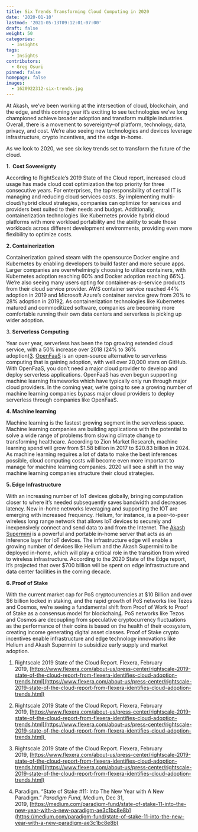 ```yaml
---
title: Six Trends Transforming Cloud Computing in 2020
date: '2020-01-10'
lastmod: '2021-05-13T09:12:01-07:00'
draft: false
weight: 50
categories:
  - Insights
tags:
  - Insights
contributors:
  - Greg Osuri
pinned: false
homepage: false
images:
  - 1620922312-six-trends.jpg
---
```

At Akash, we’ve been working at the intersection of cloud, blockchain, and the edge, and this coming year it’s exciting to see technologies we’ve long championed achieve broader adoption and transform multiple industries. Overall, there is a movement to sovereignty–of platform, technology, data, privacy, and cost. We’re also seeing new technologies and devices leverage infrastructure, crypto incentives, and the edge in-home.  
  
As we look to 2020, we see six key trends set to transform the future of the cloud.  
  
**1.  Cost Sovereignty**  
  
According to RightScale’s 2019 State of the Cloud report, increased cloud usage has made cloud cost optimization the top priority for three consecutive years. For enterprises, the top responsibility of central IT is managing and reducing cloud services costs. By implementing multi-cloud/hybrid cloud strategies, companies can optimize for services and providers best suited to their needs and budget. Additionally, containerization technologies like Kubernetes provide hybrid cloud platforms with more workload portability and the ability to scale those workloads across different development environments, providing even more flexibility to optimize costs.  
  
**2\. Containerization**  
  
Containerization gained steam with the opensource Docker engine and Kubernetes by enabling developers to build faster and more secure apps. Larger companies are overwhelmingly choosing to utilize containers, with Kubernetes adoption reaching 60% and Docker adoption reaching 66%[1](https://blog.akash.network/2020/01/09/six-trends-transforming-cloud-computing-in-2020/#easy-footnote-bottom-1-520). We’re also seeing many users opting for container-as-a-service products from their cloud service provider. AWS container service reached 44% adoption in 2019 and Microsoft Azure’s container service grew from 20% to 28% adoption in 2019[2](https://blog.akash.network/2020/01/09/six-trends-transforming-cloud-computing-in-2020/#easy-footnote-bottom-2-520). As containerization technologies like Kubernetes matured and commoditized software, companies are becoming more comfortable running their own data centers and serverless is picking up wider adoption.  
  
3. **Serverless Computing**   
  
Year over year, serverless has been the top growing extended cloud service, with a 50% increase over 2018 (24% to 36% adoption)[3](https://blog.akash.network/2020/01/09/six-trends-transforming-cloud-computing-in-2020/#easy-footnote-bottom-3-520). [OpenFaaS](https://openfaas.com/) is an open-source alternative to serverless computing that is gaining adoption, with well over 20,000 stars on GitHub. With OpenFaaS, you don’t need a major cloud provider to develop and deploy serverless applications. OpenFaaS has even begun supporting machine learning frameworks which have typically only run through major cloud providers. In the coming year, we’re going to see a growing number of machine learning companies bypass major cloud providers to deploy serverless through companies like OpenFaaS.   
  
**4\. Machine learning**  
  
Machine learning is the fastest growing segment in the serverless space. Machine learning companies are building applications with the potential to solve a wide range of problems from slowing climate change to transforming healthcare. According to Zion Market Research, machine learning spend will grow from $1.58 billion in 2017 to $20.83 billion in 2024. As machine learning requires a lot of data to make the best inferences possible, cloud computing costs will become even more important to manage for machine learning companies. 2020 will see a shift in the way machine learning companies structure their cloud strategies.   
  
**5\. Edge Infrastructure**  
  
With an increasing number of IoT devices globally, bringing computation closer to where it’s needed subsequently saves bandwidth and decreases latency. New in-home networks leveraging and supporting the IOT are emerging with increased frequency. Helium, for instance, is a peer-to-peer wireless long range network that allows IoT devices to securely and inexpensively connect and send data to and from the Internet. The [Akash Supermini](https://akash.network/supermini/) is a powerful and portable in-home server that acts as an inference layer for IoT devices. The infrastructure edge will enable a growing number of devices like Helium and the Akash Supermini to be deployed in-home, which will play a critical role in the transition from wired to wireless infrastructure. According to the 2020 State of the Edge report, it’s projected that over $700 billion will be spent on edge infrastructure and data center facilities in the coming decade.  
  
**6\. Proof of Stake**  
  
With the current market cap for PoS cryptocurrencies at $10 Billion and over $6 billion locked in staking, and the rapid growth of PoS networks like Tezos and Cosmos, we’re seeing a fundamental shift from Proof of Work to Proof of Stake as a consensus model for blockchain[4](https://blog.akash.network/2020/01/09/six-trends-transforming-cloud-computing-in-2020/#easy-footnote-bottom-4-520). PoS networks like Tezos and Cosmos are decoupling from speculative cryptocurrency fluctuations as the performance of their coins is based on the health of their ecosystem, creating income generating digital asset classes. Proof of Stake crypto incentives enable infrastructure and edge technology innovations like Helium and Akash Supermini to subsidize early supply and market adoption. 

1.  Rightscale 2019 State of the Cloud Report. Flexera, February 2019, [https://www.flexera.com/about-us/press-center/rightscale-2019-state-of-the-cloud-report-from-flexera-identifies-cloud-adoption-trends.html](https://www.flexera.com/about-us/press-center/rightscale-2019-state-of-the-cloud-report-from-flexera-identifies-cloud-adoption-trends.html)
    
2.  Rightscale 2019 State of the Cloud Report. Flexera, February 2019, [https://www.flexera.com/about-us/press-center/rightscale-2019-state-of-the-cloud-report-from-flexera-identifies-cloud-adoption-trends.html](https://www.flexera.com/about-us/press-center/rightscale-2019-state-of-the-cloud-report-from-flexera-identifies-cloud-adoption-trends.html) 
    
3.  Rightscale 2019 State of the Cloud Report. Flexera, February 2019, [https://www.flexera.com/about-us/press-center/rightscale-2019-state-of-the-cloud-report-from-flexera-identifies-cloud-adoption-trends.html](https://www.flexera.com/about-us/press-center/rightscale-2019-state-of-the-cloud-report-from-flexera-identifies-cloud-adoption-trends.html)
    
4.  Paradigm. “State of Stake #11: Into The New Year with A New Paradigm.” _Paradigm Fund,_ Medium, Dec 31, 2019, [https://medium.com/paradigm-fund/state-of-stake-11-into-the-new-year-with-a-new-paradigm-ae3c1bc8e8b](https://medium.com/paradigm-fund/state-of-stake-11-into-the-new-year-with-a-new-paradigm-ae3c1bc8e8b)